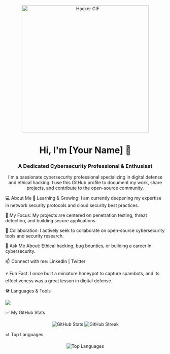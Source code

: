 <div align="center">
<img src="https://www.google.com/search?q=https://media.giphy.com/media/v1.Y2lkPTc5MGI3NjExYzRqa254eGdwc2s1ZWVrb3RreW1xMmF6NHFmdHpmYmRwaDF1ZWM5NCZlcD12MV9pbnRlcm5hbF9naWZfYnlfaWQmY3Q9Zw/L8rUf8LqQ27Q2p6Nqg/giphy.gif" alt="Hacker GIF" width="400" />
</div>

<h1 align="center">Hi, I'm [Your Name] 👋</h1>
<h3 align="center">A Dedicated Cybersecurity Professional & Enthusiast</h3>

<p align="center">
I'm a passionate cybersecurity professional specializing in digital defense and ethical hacking. I use this GitHub profile to document my work, share projects, and contribute to the open-source community.
</p>

💻 About Me
🌱 Learning & Growing: I am currently deepening my expertise in network security protocols and cloud security best practices.

🔭 My Focus: My projects are centered on penetration testing, threat detection, and building secure applications.

🤝 Collaboration: I actively seek to collaborate on open-source cybersecurity tools and security research.

💬 Ask Me About: Ethical hacking, bug bounties, or building a career in cybersecurity.

📫 Connect with me: LinkedIn | Twitter

⚡ Fun Fact: I once built a miniature honeypot to capture spambots, and its effectiveness was a great lesson in digital defense.

🛠️ Languages & Tools
<p align="left">
<img src="https://www.google.com/search?q=https://skillicons.dev/icons%3Fi%3Dpython,java,go,bash,linux,docker,kubernetes,aws,gcp,azure,git,figma,vscode,wireshark,nmap,metasploit,burpsuite,sql,kali,c,cpp,html,css" />
</p>

📈 My GitHub Stats
<div align="center">
<img src="https://github-readme-stats.vercel.app/api?username=[Your-Username]&show_icons=true&theme=onedark" alt="GitHub Stats" />
<img src="https://www.google.com/search?q=https://github-readme-streak-stats.herokuapp.com/%3Fuser%3D[Your-Username]&theme=onedark" alt="GitHub Streak" />
</div>

📊 Top Languages
<div align="center">
<img src="https://www.google.com/search?q=https://github-readme-stats.vercel.app/api/top-langs/%3Fusername%3D[Your-Username]&layout=compact&theme=onedark" alt="Top Languages" />
</div>
